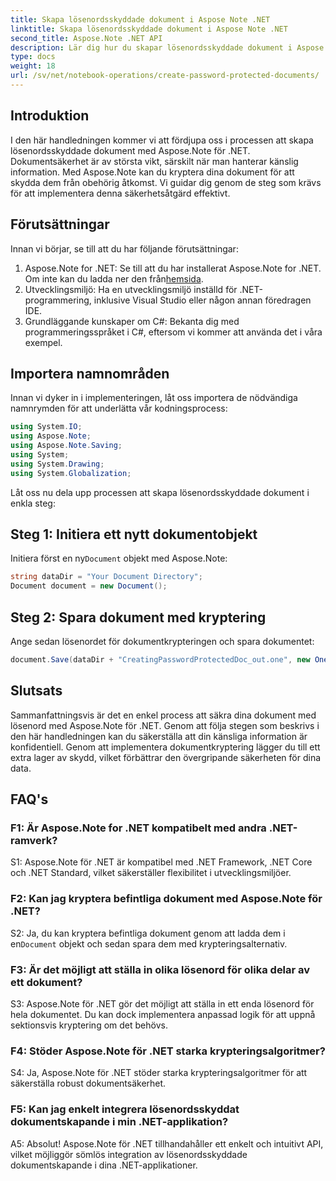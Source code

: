 ```yaml
---
title: Skapa lösenordsskyddade dokument i Aspose Note .NET
linktitle: Skapa lösenordsskyddade dokument i Aspose Note .NET
second_title: Aspose.Note .NET API
description: Lär dig hur du skapar lösenordsskyddade dokument i Aspose Note för .NET för att förbättra dokumentsäkerheten. Följ vår steg-för-steg handledning för enkel implementering.
type: docs
weight: 18
url: /sv/net/notebook-operations/create-password-protected-documents/
---
```

## Introduktion

I den här handledningen kommer vi att fördjupa oss i processen att skapa lösenordsskyddade dokument med Aspose.Note för .NET. Dokumentsäkerhet är av största vikt, särskilt när man hanterar känslig information. Med Aspose.Note kan du kryptera dina dokument för att skydda dem från obehörig åtkomst. Vi guidar dig genom de steg som krävs för att implementera denna säkerhetsåtgärd effektivt.

## Förutsättningar

Innan vi börjar, se till att du har följande förutsättningar:

1.  Aspose.Note for .NET: Se till att du har installerat Aspose.Note for .NET. Om inte kan du ladda ner den från[hemsida](https://releases.aspose.com/note/net/).
2. Utvecklingsmiljö: Ha en utvecklingsmiljö inställd för .NET-programmering, inklusive Visual Studio eller någon annan föredragen IDE.
3. Grundläggande kunskaper om C#: Bekanta dig med programmeringsspråket i C#, eftersom vi kommer att använda det i våra exempel.

## Importera namnområden

Innan vi dyker in i implementeringen, låt oss importera de nödvändiga namnrymden för att underlätta vår kodningsprocess:

```csharp
using System.IO;
using Aspose.Note;
using Aspose.Note.Saving;
using System;
using System.Drawing;
using System.Globalization;
```

Låt oss nu dela upp processen att skapa lösenordsskyddade dokument i enkla steg:

## Steg 1: Initiera ett nytt dokumentobjekt

 Initiera först en ny`Document` objekt med Aspose.Note:

```csharp
string dataDir = "Your Document Directory";
Document document = new Document();
```

## Steg 2: Spara dokument med kryptering

Ange sedan lösenordet för dokumentkrypteringen och spara dokumentet:

```csharp
document.Save(dataDir + "CreatingPasswordProtectedDoc_out.one", new OneSaveOptions() { DocumentPassword = "pass" });
```

## Slutsats

Sammanfattningsvis är det en enkel process att säkra dina dokument med lösenord med Aspose.Note för .NET. Genom att följa stegen som beskrivs i den här handledningen kan du säkerställa att din känsliga information är konfidentiell. Genom att implementera dokumentkryptering lägger du till ett extra lager av skydd, vilket förbättrar den övergripande säkerheten för dina data.

## FAQ's

### F1: Är Aspose.Note for .NET kompatibelt med andra .NET-ramverk?

S1: Aspose.Note för .NET är kompatibel med .NET Framework, .NET Core och .NET Standard, vilket säkerställer flexibilitet i utvecklingsmiljöer.

### F2: Kan jag kryptera befintliga dokument med Aspose.Note för .NET?

 S2: Ja, du kan kryptera befintliga dokument genom att ladda dem i en`Document` objekt och sedan spara dem med krypteringsalternativ.

### F3: Är det möjligt att ställa in olika lösenord för olika delar av ett dokument?

S3: Aspose.Note för .NET gör det möjligt att ställa in ett enda lösenord för hela dokumentet. Du kan dock implementera anpassad logik för att uppnå sektionsvis kryptering om det behövs.

### F4: Stöder Aspose.Note för .NET starka krypteringsalgoritmer?

S4: Ja, Aspose.Note för .NET stöder starka krypteringsalgoritmer för att säkerställa robust dokumentsäkerhet.

### F5: Kan jag enkelt integrera lösenordsskyddat dokumentskapande i min .NET-applikation?

A5: Absolut! Aspose.Note för .NET tillhandahåller ett enkelt och intuitivt API, vilket möjliggör sömlös integration av lösenordsskyddade dokumentskapande i dina .NET-applikationer.